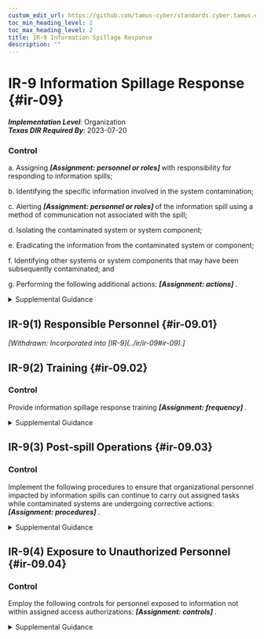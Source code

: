 ```yaml
---
custom_edit_url: https://github.com/tamus-cyber/standards.cyber.tamus.edu/tree/main/static/content/tamus.edu/TAMUS_profile.xml
toc_min_heading_level: 2
toc_max_heading_level: 2
title: IR-9 Information Spillage Response
description: ""
---
```


# IR-9 Information Spillage Response {#ir-09}

_**Implementation Level**_: Organization\
_**Texas DIR Required By**_: 2023-07-20

### Control

a. Assigning <strong>                     <em>[Assignment: personnel or roles]</em>                  </strong> with responsibility for responding to information spills;

b. Identifying the specific information involved in the system contamination;

c. Alerting <strong>                     <em>[Assignment: personnel or roles]</em>                  </strong> of the information spill using a method of communication not associated with the spill;

d. Isolating the contaminated system or system component;

e. Eradicating the information from the contaminated system or component;

f. Identifying other systems or system components that may have been subsequently contaminated; and

g. Performing the following additional actions: <strong>                     <em>[Assignment: actions]</em>                  </strong>.

<details>
  <summary>Supplemental Guidance</summary>

Information spillage refers to instances where information is placed on systems that are not authorized to process such information. Information spills occur when information that is thought to be a certain classification or impact level is transmitted to a system and subsequently is determined to be of a higher classification or impact level. At that point, corrective action is required. The nature of the response is based on the classification or impact level of the spilled information, the security capabilities of the system, the specific nature of the contaminated storage media, and the access authorizations of individuals with authorized access to the contaminated system. The methods used to communicate information about the spill after the fact do not involve methods directly associated with the actual spill to minimize the risk of further spreading the contamination before such contamination is isolated and eradicated.

</details>

## IR-9(1) Responsible Personnel {#ir-09.01}

<prop xmlns="http://csrc.nist.gov/ns/oscal/1.0" name="status" value="withdrawn">
               <em>[Withdrawn: Incorporated into [IR-9](../ir/ir-09#ir-09).]</em>
            </prop>
            

## IR-9(2) Training {#ir-09.02}

### Control

Provide information spillage response training <strong>                     <em>[Assignment: frequency]</em>                  </strong>.

<details>
  <summary>Supplemental Guidance</summary>

Organizations establish requirements for responding to information spillage incidents in incident response plans. Incident response training on a regular basis helps to ensure that organizational personnel understand their individual responsibilities and what specific actions to take when spillage incidents occur.

</details>

## IR-9(3) Post-spill Operations {#ir-09.03}

### Control

Implement the following procedures to ensure that organizational personnel impacted by information spills can continue to carry out assigned tasks while contaminated systems are undergoing corrective actions: <strong>                     <em>[Assignment: procedures]</em>                  </strong>.

<details>
  <summary>Supplemental Guidance</summary>

Corrective actions for systems contaminated due to information spillages may be time-consuming. Personnel may not have access to the contaminated systems while corrective actions are being taken, which may potentially affect their ability to conduct organizational business.

</details>

## IR-9(4) Exposure to Unauthorized Personnel {#ir-09.04}

### Control

Employ the following controls for personnel exposed to information not within assigned access authorizations: <strong>                     <em>[Assignment: controls]</em>                  </strong>.

<details>
  <summary>Supplemental Guidance</summary>

Controls include ensuring that personnel who are exposed to spilled information are made aware of the laws, executive orders, directives, regulations, policies, standards, and guidelines regarding the information and the restrictions imposed based on exposure to such information.

</details>

